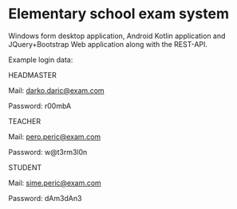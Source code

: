 # Elementary school exam system

Windows form desktop application, Android Kotlin application and JQuery+Bootstrap Web application along with the REST-API.

Example login data: 

HEADMASTER

Mail: darko.daric@exam.com

Password: r00mbA


TEACHER

Mail: pero.peric@exam.com

Password: w@t3rm3l0n


STUDENT

Mail: sime.peric@exam.com

Password: dAm3dAn3
